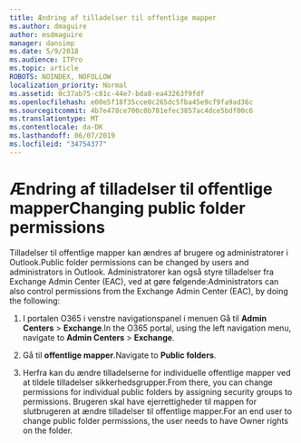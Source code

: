 ```yaml
---
title: Ændring af tilladelser til offentlige mapper
ms.author: dmaguire
author: msdmaguire
manager: dansimp
ms.date: 5/9/2018
ms.audience: ITPro
ms.topic: article
ROBOTS: NOINDEX, NOFOLLOW
localization_priority: Normal
ms.assetid: 0c37ab75-c81c-44e7-bda8-ea43263f9fdf
ms.openlocfilehash: e00e5f18f35cce0c265dc5fba45e9cf9fa9ad36c
ms.sourcegitcommit: 4b7e478ce700c0b781efec3857ac4dce5bdf00c6
ms.translationtype: MT
ms.contentlocale: da-DK
ms.lasthandoff: 06/07/2019
ms.locfileid: "34754377"
---
```

# <a name="changing-public-folder-permissions"></a><span data-ttu-id="92ee8-102">Ændring af tilladelser til offentlige mapper</span><span class="sxs-lookup"><span data-stu-id="92ee8-102">Changing public folder permissions</span></span>

<span data-ttu-id="92ee8-103">Tilladelser til offentlige mapper kan ændres af brugere og administratorer i Outlook.</span><span class="sxs-lookup"><span data-stu-id="92ee8-103">Public folder permissions can be changed by users and administrators in Outlook.</span></span> <span data-ttu-id="92ee8-104">Administratorer kan også styre tilladelser fra Exchange Admin Center (EAC), ved at gøre følgende:</span><span class="sxs-lookup"><span data-stu-id="92ee8-104">Administrators can also control permissions from the Exchange Admin Center (EAC), by doing the following:</span></span>
  
1. <span data-ttu-id="92ee8-105">I portalen O365 i venstre navigationspanel i menuen Gå til **Admin Centers** \> **Exchange**.</span><span class="sxs-lookup"><span data-stu-id="92ee8-105">In the O365 portal, using the left navigation menu, navigate to **Admin Centers** \> **Exchange**.</span></span>
    
2. <span data-ttu-id="92ee8-106">Gå til **offentlige mapper**.</span><span class="sxs-lookup"><span data-stu-id="92ee8-106">Navigate to **Public folders**.</span></span>
    
3. <span data-ttu-id="92ee8-107">Herfra kan du ændre tilladelserne for individuelle offentlige mapper ved at tildele tilladelser sikkerhedsgrupper.</span><span class="sxs-lookup"><span data-stu-id="92ee8-107">From there, you can change permissions for individual public folders by assigning security groups to permissions.</span></span> <span data-ttu-id="92ee8-108">Brugeren skal have ejerrettigheder til mappen for slutbrugeren at ændre tilladelser til offentlige mapper.</span><span class="sxs-lookup"><span data-stu-id="92ee8-108">For an end user to change public folder permissions, the user needs to have Owner rights on the folder.</span></span>
    


